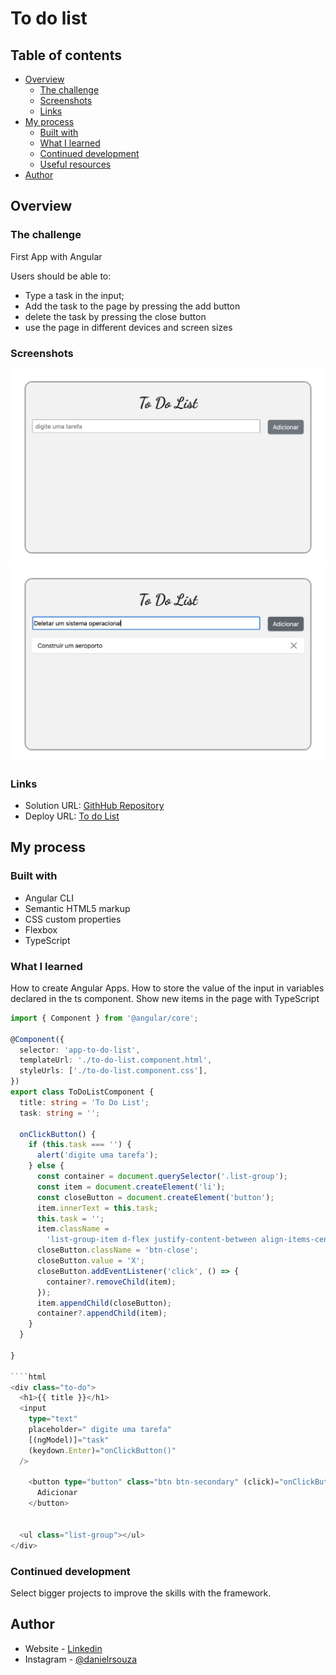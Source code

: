 # To do list

## Table of contents

- [Overview](#overview)
  - [The challenge](#the-challenge)
  - [Screenshots](#screenshots)
  - [Links](#links)
- [My process](#my-process)
  - [Built with](#built-with)
  - [What I learned](#what-i-learned)
  - [Continued development](#continued-development)
  - [Useful resources](#useful-resources)
- [Author](#author)

## Overview

### The challenge

First App with Angular

Users should be able to:

- Type a task in the input;
- Add the task to the page by pressing the add button
- delete the task by pressing the close button
- use the page in different devices and screen sizes

### Screenshots

![](./images/Screenshot_1.png)
![](./images/Screenshot_2.png)


### Links

- Solution URL: [GithHub Repository](https://github.com/danielrsouza10/to-do-list-angular)
- Deploy URL: [To do List](https://to-do-list-angular-six.vercel.app/)

## My process

### Built with

- Angular CLI
- Semantic HTML5 markup
- CSS custom properties
- Flexbox
- TypeScript

### What I learned

How to create Angular Apps.
How to store the value of the input in variables declared in the ts component.
Show new items in the page with TypeScript

```typescript
import { Component } from '@angular/core';

@Component({
  selector: 'app-to-do-list',
  templateUrl: './to-do-list.component.html',
  styleUrls: ['./to-do-list.component.css'],
})
export class ToDoListComponent {
  title: string = 'To Do List';
  task: string = '';

  onClickButton() {
    if (this.task === '') {
      alert('digite uma tarefa');
    } else {
      const container = document.querySelector('.list-group');
      const item = document.createElement('li');
      const closeButton = document.createElement('button');
      item.innerText = this.task;
      this.task = '';
      item.className =
        'list-group-item d-flex justify-content-between align-items-center';
      closeButton.className = 'btn-close';
      closeButton.value = 'X';
      closeButton.addEventListener('click', () => {
        container?.removeChild(item);
      });
      item.appendChild(closeButton);
      container?.appendChild(item);
    }
  }

}

````html
<div class="to-do">
  <h1>{{ title }}</h1>
  <input
    type="text"
    placeholder=" digite uma tarefa"
    [(ngModel)]="task"
    (keydown.Enter)="onClickButton()"
  />
  
    <button type="button" class="btn btn-secondary" (click)="onClickButton()">
      Adicionar
    </button>
 

  <ul class="list-group"></ul>
</div>

````

### Continued development

Select bigger projects to improve the skills with the framework.


## Author

- Website - [Linkedin](https://www.linkedin.com/in/danielrsouza/)
- Instagram - [@danielrsouza](https://www.instagram.com/danielrsouza)
